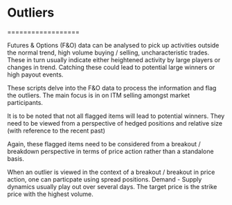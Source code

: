 # Outliers
==================

Futures & Options (F&O) data can be analysed to pick up activities outside the normal trend, high volume buying / selling, uncharacteristic trades.
These in turn usually indicate either heightened activity by large players or changes in trend. Catching these could lead to potential large winners or high payout events.

These scripts delve into the F&O data to process the information and flag the outliers. The main focus is in on ITM selling amongst market participants.

It is to be noted that not all flagged items will lead to potential winners. They need to be viewed from a perspective of hedged positions and relative size (with reference to the recent past)

Again, these flagged items need to be considered from a breakout / breakdown perspective in terms of price action rather than a standalone basis.

When an outlier is viewed in the context of a breakout / breakout in price action, one can particpate using spread positions. Demand - Supply dynamics usually play out over several days. The target price is the strike price with the highest volume. 

